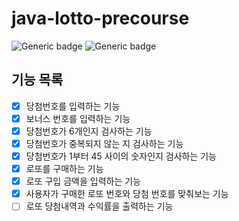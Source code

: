 # java-lotto-precourse

![Generic badge](https://img.shields.io/badge/precourse-week3-green.svg)
![Generic badge](https://img.shields.io/badge/JDK-21-blue.svg)

## 기능 목록

- [x] 당첨번호를 입력하는 기능
- [x] 보너스 번호를 입력하는 기능
- [x] 당첨번호가 6개인지 검사하는 기능
- [x] 당첨번호가 중복되지 않는 지 검사하는 기능
- [x] 당첨번호가 1부터 45 사이의 숫자인지 검사하는 기능
- [x] 로또를 구매하는 기능
- [x] 로또 구입 금액을 입력하는 기능
- [x] 사용자가 구매한 로또 번호와 당첨 번호를 맞춰보는 기능
- [ ] 로또 당첨내역과 수익률을 출력하는 기능